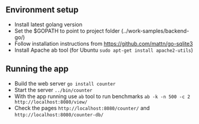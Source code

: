 ## Environment setup
- Install latest golang version
- Set the $GOPATH to point to project folder (../work-samples/backend-go/)
- Follow installation instructions from https://github.com/mattn/go-sqlite3
- Install Apache ab tool (for Ubuntu `sudo apt-get install apache2-utils`)

## Running the app
- Build the web server `go install counter`
- Start the server `../bin/counter`
- With the app running use `ab` tool to run benchmarks `ab -k -n 500 -c 2 http://localhost:8080/view/`
- Check the pages `http://localhost:8080/counter/` and `http://localhost:8080/counter-db/`
